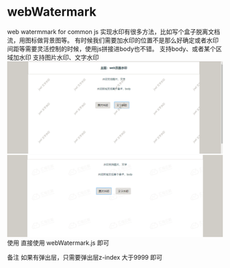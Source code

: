 # webWatermark
web watermmark for common js 
实现水印有很多方法，比如写个盒子脱离文档流，用图标做背景图等。 有时候我们需要加水印的位置不是那么好确定或者水印间距等需要灵活控制的时候，使用js拼接进body也不错。
支持body、或者某个区域加水印
支持图片水印、文字水印
![图片说明1](https://github.com/ben-Run/webWatermark/blob/master/watermark/src/img/20180812-01.png?raw=true)
![图片说明1](https://github.com/ben-Run/webWatermark/blob/master/watermark/src/img/20180812-02.png?raw=true)
使用
直接使用 webWatermark.js 即可

备注
如果有弹出层，只需要弹出层z-index 大于9999 即可

